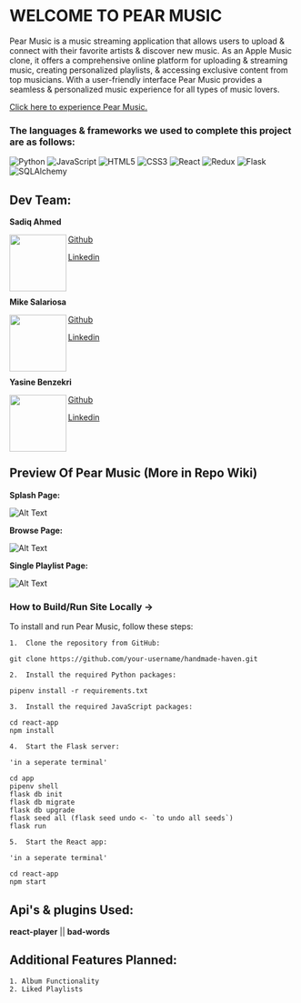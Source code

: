 # WELCOME TO PEAR MUSIC 

Pear Music is a music streaming application that allows users to upload & connect with their favorite artists & discover new music. As an Apple Music clone, it offers a comprehensive online platform for uploading & streaming music, creating personalized playlists, & accessing exclusive content from top musicians. With a user-friendly interface Pear Music provides a seamless & personalized music experience for all types of music lovers.

[Click here to experience Pear Music.](https://pearmusic.onrender.com/)

### The languages & frameworks we used to complete this project are as follows:

![Python](https://img.shields.io/badge/Python-%233776AB.svg?style=for-the-badge&logo=python&logoColor=white)
![JavaScript](https://img.shields.io/badge/javascript-%23323330.svg?style=for-the-badge&logo=javascript&logoColor=%23F7DF1E)
![HTML5](https://img.shields.io/badge/html5-%23E34F26.svg?style=for-the-badge&logo=html5&logoColor=white)
![CSS3](https://img.shields.io/badge/css3-%231572B6.svg?style=for-the-badge&logo=css3&logoColor=white)
![React](https://img.shields.io/badge/react-%2320232a.svg?style=for-the-badge&logo=react&logoColor=%2361DAFB)
![Redux](https://img.shields.io/badge/redux-%23593d88.svg?style=for-the-badge&logo=redux&logoColor=white)
![Flask](https://img.shields.io/badge/Flask-%23000.svg?style=for-the-badge&logo=flask&logoColor=white)
![SQLAlchemy](https://img.shields.io/badge/SQLAlchemy-%23FCA121.svg?style=for-the-badge&logo=sqlalchemy&logoColor=white)

## Dev Team: 

**Sadiq Ahmed**

<a href="url"><img src="https://user-images.githubusercontent.com/43020644/232276720-dadec5e8-ce0d-4d6a-bf6a-9880d6501e95.png" align="left" height="100" width="100" ></a>

[Github](https://github.com/Sadiqaxxmed)

[Linkedin](https://www.linkedin.com/in/sadiqaxxmed/)

<br/>
<br/>

**Mike Salariosa**

<a href="url"><img src="https://user-images.githubusercontent.com/43020644/232277141-81ffcafc-f5e5-4ea8-a545-15f674cd78b6.png" align="left" height="100" width="100" ></a>

[Github](https://github.com/mike-650)

[Linkedin](https://www.linkedin.com/in/michael-s-688653118/)

<br/>
<br/>

**Yasine Benzekri**

<a href="url"><img src="https://user-images.githubusercontent.com/43020644/232277185-808ea9ab-a5df-482a-8cba-38c34c847071.png" align="left" height="100" width="100" ></a>

[Github](https://github.com/Yasine-ben)

[Linkedin](https://www.linkedin.com/in/yasine-benzekri-389457271/)

<br/>
<br/>

## Preview Of Pear Music (More in Repo Wiki) 

**Splash Page:**

![Alt Text](https://media.giphy.com/media/v1.Y2lkPTc5MGI3NjExYWE5MDg4N2ZjMTE4MTRlNGE1ZTI0ZGMzNjMyOTE0OWU0ZTI3MTc5OCZjdD1n/GKNyKPTTuFOFF7GrwH/giphy.gif)

**Browse Page:**

![Alt Text](https://media.giphy.com/media/v1.Y2lkPTc5MGI3NjExNDI1NjFkYjBlMzU5NzA2NDIwYTIxMjg1ZmFjMmNiYWU3MjE1ZWQ0NCZjdD1n/65vUWRRj4jxMLZJuui/giphy.gif)

**Single Playlist Page:**

![Alt Text](https://media.giphy.com/media/v1.Y2lkPTc5MGI3NjExYTJlNWRlMzU0N2Y5ZTE3ODRlYzJkOTAyNjc4ODUyYzBiN2Y2MmFkNCZjdD1n/HmUK1cjKdszAAgH1kx/giphy.gif)

### How to Build/Run Site Locally -> 
To install and run Pear Music, follow these steps:

```
1.  Clone the repository from GitHub:

git clone https://github.com/your-username/handmade-haven.git

2.  Install the required Python packages:

pipenv install -r requirements.txt

3.  Install the required JavaScript packages:

cd react-app
npm install

4.  Start the Flask server:

'in a seperate terminal'

cd app
pipenv shell
flask db init
flask db migrate
flask db upgrade
flask seed all (flask seed undo <- `to undo all seeds`)
flask run

5.  Start the React app:

'in a seperate terminal'

cd react-app
npm start
```

## Api's & plugins Used:
**react-player** || **bad-words** 
## Additional Features Planned:
```
1. Album Functionality
2. Liked Playlists
```
